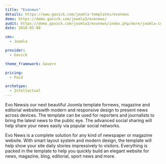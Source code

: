 ```yaml
---
title: "Evonews"
details: https://www.gavick.com/joomla-templates/evonews
demo: https://demo.gavick.com/joomla3/evonews/
audit: https://demo.gavick.com/joomla3/evonews/index.php/more/joomla-content/category-blog
date: 2018-05-08

cms: 
  - Joomla

provider:
  - Gavick

theme_framework: Gavern

pricing:
  - Paid

archetype:
  - Intellectual
---
```


Evo Newsis our next beautiful Joomla template fornews, magazine and editorial websiteswith modern and responsive design to present news across devices. The template can be used for reporters and journalists to bring the latest news to the public eye. The advanced social sharing will help share your news easily via popular social networks.

Evo News is a complete solution for any kind of newspaper or magazine website. With smart layout system and modern design, the template will help show your site daily stories impressively to visitors. Everything is packed in the template to help you quickly build an elegant website for news, magazine, blog, editorial, sport news and more.
